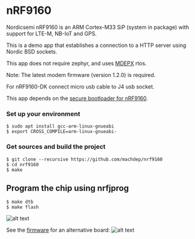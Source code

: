 # nRF9160

Nordicsemi nRF9160 is an ARM Cortex-M33 SiP (system in package) with support for LTE-M, NB-IoT and GPS.

This is a demo app that establishes a connection to a HTTP server using Nordic BSD sockets.

This app does not require zephyr, and uses [MDEPX](https://github.com/machdep/mdepx) rtos.

Note: The latest modem firmware (version 1.2.0) is required.

For nRF9160-DK connect micro usb cable to J4 usb socket.

This app depends on the [secure bootloader for nRF9160](https://github.com/machdep/nrf9160-boot).

### Set up your environment
    $ sudo apt install gcc-arm-linux-gnueabi
    $ export CROSS_COMPILE=arm-linux-gnueabi-

### Get sources and build the project
    $ git clone --recursive https://github.com/machdep/nrf9160
    $ cd nrf9160
    $ make

## Program the chip using nrfjprog
    $ make dtb
    $ make flash

![alt text](https://raw.githubusercontent.com/machdep/nrf9160/master/images/nrf9160-dk.jpg)

See the [firmware](https://github.com/machdep/md009) for an alternative board:
![alt text](https://raw.githubusercontent.com/machdep/nrf9160/master/images/md009.jpg)
